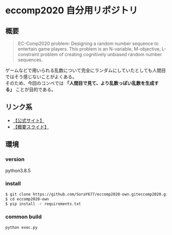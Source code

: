 # eccomp2020 自分用リポジトリ

## 概要

> EC-Comp2020 problem: Designing a random number sequence to entertain game players. This problem is an N-variable, M-objective, L-constraint problem of creating cognitively unbiased random number sequences.

ゲームなどで用いられる乱数について完全にランダムにしていたとしても人間目ではそう感じないことがよくある。  
そのため、今回のコンペでは **「人間目で見て、より乱数っぽい乱数を生成する」** ことが目的である。  

## リンク系
- [【公式サイト】](https://ec-comp.jpnsec.org/)
- [【概要スライド】](https://docs.google.com/presentation/d/1KvjWgDBc-QAGRwFwR83loD2NwRTQLlhhzqA8KcwedEw/edit)


## 環境
### version
python3.8.5
### install
```bash
$ git clone https://github.com/SoraY677/eccomp2020-own.giteccomp2020.git
$ cd eccomp2020-own
$ pip install -r requirements.txt
```

### common build

```python3
python exec.py
```



